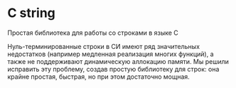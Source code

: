 # C string
Простая библиотека для работы со строками в языке C

Нуль-терминированные строки в СИ имеют ряд значительных недостатков (например медленная реализация многих функций),
а также не поддерживают динамическую аллокацию памяти.
Мы решили исправить эту проблему, создав простую библиотеку для строк: она крайне простая, быстрая,
но при этом достаточно мощная.
